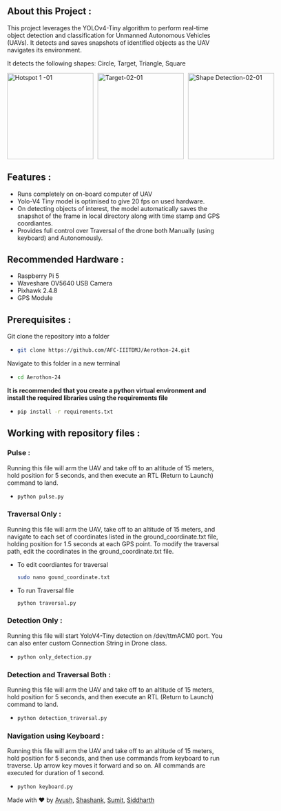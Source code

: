## About this Project :
This project leverages the YOLOv4-Tiny algorithm to perform real-time object detection and 
classification for Unmanned Autonomous Vehicles (UAVs). It detects and saves snapshots of identified objects as the UAV navigates its environment.

It detects the following shapes:
Circle, Target, Triangle, Square
   
<div style="display: flex; gap: 10px;">
    <img src="https://github.com/user-attachments/assets/85ac43da-ea59-4664-a8b5-caafce8e582a" width="200" height="200" alt="Hotspot 1 -01"/>
    <img src="https://github.com/user-attachments/assets/4d24b317-bdb7-4923-97bd-ef2647719b62" width="200" height="200" alt="Target-02-01"/>
    <img src="https://github.com/user-attachments/assets/a5d0c854-4ad9-4a4c-a5bc-b874d5da1604" width="200" height="200" alt="Shape Detection-02-01"/>
</div>

## Features :
* Runs completely on on-board computer of UAV
* Yolo-V4 Tiny model is optimised to give 20 fps on used hardware.
* On detecting objects of interest, the model automatically saves the snapshot of the frame in local directory along with time stamp and GPS coordiantes.
* Provides full control over Traversal of the drone both Manually (using keyboard) and Autonomously.

## Recommended Hardware :
* Raspberry Pi 5
* Waveshare OV5640 USB Camera
* Pixhawk 2.4.8
* GPS Module

## Prerequisites :
Git clone the repository into a folder
* ```sh
  git clone https://github.com/AFC-IIITDMJ/Aerothon-24.git
  ```
  
Navigate to this folder in a new terminal
* ```sh
  cd Aerothon-24
  ```
  
**It is recommended that you create a python virtual environment and install the required libraries using the requirements file**
* ```sh
  pip install -r requirements.txt
  ```

## Working with repository files :
### Pulse :
Running this file will arm the UAV and take off to an altitude of 15 meters, hold position for 5 seconds, and then execute an RTL (Return to Launch) command to land.
* ```sh
  python pulse.py
  ```

### Traversal Only :
Running this file will arm the UAV, take off to an altitude of 15 meters, and navigate to each set of coordinates listed in the ground_coordinate.txt file, holding position for 1.5 seconds at each GPS point. To modify the traversal path, edit the coordinates in the ground_coordinate.txt file.
* To edit coordiantes for traversal
  
  ```sh
  sudo nano gound_coordinate.txt
  ```
* To run Traversal file
  
  ```sh
  python traversal.py
  ```

### Detection Only :
Running this file will start YoloV4-Tiny detection on /dev/ttmACM0 port. You can also enter custom Connection String in Drone class.
* ```sh
  python only_detection.py
  ```

### Detection and Traversal Both :
Running this file will arm the UAV and take off to an altitude of 15 meters, hold position for 5 seconds, and then execute an RTL (Return to Launch) command to land.
* ```sh
  python detection_traversal.py
  ```

### Navigation using Keyboard :
Running this file will arm the UAV and take off to an altitude of 15 meters, hold position for 5 seconds, and then use commands from keyboard to run traverse.
Up arrow key moves it forward and so on. All commands are executed for duration of 1 second.
* ```sh
  python keyboard.py
  ```

Made with ❤️ by [Ayush](https://github.com/ayushsaksena30), [Shashank](), [Sumit](), [Siddharth]()
